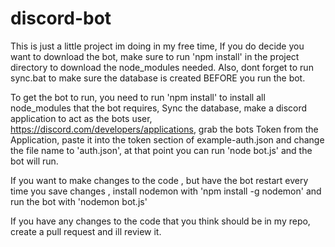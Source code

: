 # discord-bot

This is just a little project im doing in my free time, 
If you do decide you want to download the bot, make sure
to run 'npm install' in the project directory to download
the node_modules needed. Also, dont forget to run sync.bat to make
sure the database is created BEFORE you run the bot.

To get the bot to run, you need to run 'npm install' to install 
all node_modules that the bot requires, Sync the database, 
make a discord application to act as the bots user, 
https://discord.com/developers/applications,
grab the bots Token from the Application,
paste it into the token section of example-auth.json
and change the file name to 'auth.json', at that point you 
can run 'node bot.js' and the bot will run.

If you want to make changes to the code , but have the bot 
restart every time you save changes , install nodemon with
'npm install -g nodemon' and run the bot with 'nodemon bot.js'

If you have any changes to the code that you think should be 
in my repo, create a pull request and ill review it.